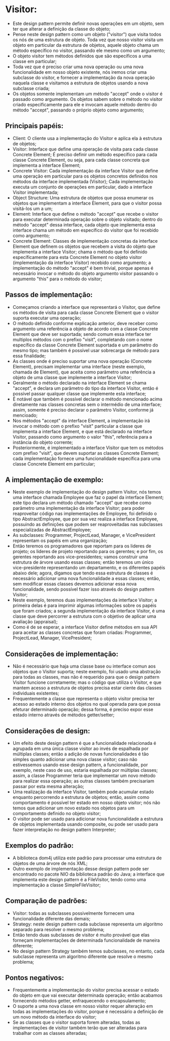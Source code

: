 # Visitor:
 - Este design pattern permite definir novas operações em um objeto, sem ter que alterar a definição da classe
do objeto;
 - Pense neste design pattern como um objeto ("visitor") que visita todos os nós de uma estrutura de objeto.
Toda vez que nosso visitor visita um objeto em particular da estrutura de objetos, aquele objeto chama um
método específico no visitor, passando ele mesmo como um argumento;
 - O objeto visitor tem métodos definidos que são específicos a uma classe em particular;
 - Toda vez que é preciso criar uma nova operação ou uma nova funcionalidade em nosso objeto existente, nós
iremos criar uma subclasse do visitor, e fornecer a implementação da nova operação naquela classe e visitamos
a estrutura de objetos usando a nova subclasse criada;
 - Os objetos somente implementam um método "accept" onde o visitor é passado como argumento. Os objetos
sabem sobre o método no visitor criado especificamente para ele e invocam aquele método dentro do método
"accept", passando o próprio objeto como argumento;

## Principais papéis:
 - Client: O cliente usa a implementação do Visitor e aplica ela à estrutura de objetos;
 - Visitor: Interface que define uma operação de visita para cada classe Concrete Element; É preciso definir
um método específico para cada classe Concrete Element, ou seja, para cada classe concreta que implementa a
interface Element;
 - Concrete Visitor: Cada implementação da interface Visitor que define uma operação em particular para os
objetos concretos definidos nos métodos da interface implementada (Visitor); Cada implementação executa um
conjunto de operações em particular, dado a interface Visitor implementada;
 - Object Structure: Uma estrutura de objetos que possa enumerar os objetos que implementam a interface
 Element, para que o visitor possa visitá-los um a um;
 - Element: Interface que define o método "accept" que recebe o visitor para executar determinada operação
sobre o objeto visitado; dentro do método "accept" dessa interface, cada objeto que implementa essa interface
chama um método em específico do visitor que foi recebido como argumento;
 - Concrete Element: Classes de implementação concretas da interface Element que definem os objetos que
recebem a visita do objeto que implementa a interface Visitor; chama o método que foi definido
específicamente para esta Concrete Element no objeto visitor (implementação da interface Visitor)
recebido como argumento; a implementação do método "accept" é bem trivial, porque apenas é necessário
invocar o método do objeto argumento visitor passando o argumento "this" para o método do visitor;

## Passos de implementação:
 - Começamos criando a interface que representará o Visitor, que define os métodos de visita para cada classe
Concrete Element que o visitor suporta executar uma operação;
 - O método definido conforme explicação anterior, deve receber como argumento uma referência a objeto de
acordo com a classe Concrete Element que deve ser suportada; sendo comum essa interface ter multiplos métodos
com o prefixo "visit", completando com o nome específico da classe Concrete Element suportada e um parâmetro
do mesmo tipo; mas também é possível usar sobrecarga de método para essa finalidade;
 - As classes onde é preciso suportar uma nova operação (Concrete Element), precisam implementar uma
interface (neste exemplo, chamada de Element), que aceita como parâmetro uma referência a objeto de uma classe
que implemente a interface Visitor;
 - Geralmente o método declarado na interface Element se chama "accept", e declara um parâmetro do tipo da
interface Visitor, então é possível passar qualquer classe que implemente esta interface;
 - É notável que também é possível declarar o método mencionado acima diretamente nas classes concretas sem
o intermédio de uma interface; assim, somente é preciso declarar o parâmetro Visitor, conforme já mencioado;
 - Nos métodos "accept" da interface Element, a implementação irá invocar o método com o prefixo "visit"
particular a classe que implementa a interface Element, e que está declarado na interface Visitor, passando
como argumento o valor "this", referência para a instância do objeto corrente;
 - Posteriormente, é implementado a interface Visitor que tem os métodos com prefixo "visit", que devem
suportar as classes Concrete Element; cada implementação fornece uma funcionalidade específica para uma classe
Concrete Element em particular;

## A implementação de exemplo:
 - Neste exemplo de implementação do design pattern Visitor, nós temos uma interface chamada Employee que faz
o papel da interface Element; este tipo declara um método chamado "accept" que recebe como parâmetro uma
implementação da interface Visitor; para poder reaproveitar código nas implementações de Employee, foi definido
o tipo AbstractEmployee, que por sua vez realiza a interface Employee, possuindo as definições que podem ser
reaproveitadas nas subclasses especializadas de AbstractEmployee;
 - As subclasses: Programmer, ProjectLead, Manager, e VicePresident representam os papéis em uma organização;
 - Então teremos os programadores que reportam para os lideres de projeto; os lideres de projeto reportando
para os gerentes; e por fim, os gerentes reportando aos vice-presidentes; vamos construir uma estrutura de
árvore usando essas classes; então teremos um único vice-presidente representando um departamento, e os
diferentes papéis abaixo dele; agora, digamos que tendo essa estrutura de classes é necessário adicionar
uma nova funcionalidade a essas classes; então, sem modificar essas classes devemos adicionar essa nova 
funcionalidade, sendo possível fazer isso através do design pattern Visitor;
 - Neste exemplo, teremos duas implementações da interface Visitor; a primeira delas é para imprimir algumas
informações sobre os papéis que foram criados; a segunda implementação da interface Visitor, é uma classe que
deve percorrer a estrutura com o objetivo de aplicar uma avaliação (appraisal);
 - Como é de se esperar, a interface Visitor define métodos em sua API para aceitar as classes concretas que
foram criadas: Programmer, ProjectLead, Manager, VicePresident;

## Considerações de implementação:
 - Não é necessário que haja uma classe base ou interface comun aos objetos que o Visitor suporta; neste
exemplo, foi usado uma abstração para todas as classes, mas não é requerido para que o design pattern Visitor
funcione corretamente; mas o código que utiliza o Visitor, e que mantem acesso a estrutura de objetos precisa
estar ciente das classes individuais existentes;
 - Frequentemente a classe que representa o objeto visitor precisa ter acesso ao estado interno dos objetos
no qual operada para que possa efeturar determinado operação; dessa forma, é preciso expor esse estado interno
através de métodos getter/setter;

## Considerações de design:
 - Um efeito deste design pattern é que a funcionalidade relacionada é agrupada em uma única classe visitor
ao invés de espalhada por múltiplas classes; então a adição de novas funcionalidades é tão simples quanto
adicionar uma nova classe visitor; caso não estivessemos usando esse design pattern, a funcionalidade, por
exemplo, neste caso de uso, estaria espalhada por múltiplas classes; assim, a classe Programmer teria que
implementar um novo método para realizar essa operação; as outras classes também precisariam passar por esta
mesma alteração;
 - Uma realização da interface Visitor, também pode acumular estado enquanto percorrendo a estrutura de
objetos; então, assim como comportamento é possível ter estado em nosso objeto visitor; nós não temos que
adicionar um novo estado nos objetos para um comportamento definido no objeto visitor;
 - O visitor pode ser usado para adicionar nova funcionalidade a estrutura de objetos implementada usando
composite, ou pode ser usado para fazer interpretação no design pattern Interpreter;

## Exemplos do padrão:
 - A biblioteca dom4j utiliza este padrão para processar uma estrutura de objetos de uma árvore de nós XML;
 - Outro exemplo de implementação desse design pattern pode ser encontrado no pacote NIO da biblioteca padrão
do Java; a interface que implementa este design pattern é a FileVisitor, tendo como uma implementação a classe
SimpleFileVisitor;

## Comparação de padrões:
 - Visitor: todas as subclasses possivelmente fornecem uma funcionalidade diferente das demais;
 - Strategy: neste design pattern cada subclasse representa um algoritmo separado para resolver o mesmo
problema;
 - Então tendo duas subclasses de visitor é muito provável que elas forneçam implementações de determinada
funcionalidade de maneira diferente;
 - No design pattern Strategy também temos subclasses, no entanto, cada subclasse representa um algoritmo
diferente que resolve o mesmo problema;

## Pontos negativos:
 - Frequentemente a implementação do visitor precisa acessar o estado do objeto em que vai executar
determinada operação; então acabamos fornecendo métodos getter, enfraquecendo o encapsulamento;
 - O suporte a uma nova classe em nosso visitor requer alteração em todas as implementações do visitor, porque
é necessário a definição de um novo método da interface do visitor;
 - Se as classes que o visitor suporta forem alteradas, todas as implementações de visitor também terão que
ser alteradas para trabalhar com as classes alteradas;
